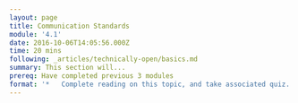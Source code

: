 ```yaml
---
layout: page
title: Communication Standards
module: '4.1'
date: 2016-10-06T14:05:56.000Z
time: 20 mins
following: _articles/technically-open/basics.md
summary: This section will...
prereq: Have completed previous 3 modules
format: '*   Complete reading on this topic, and take associated quiz.'
---
```

